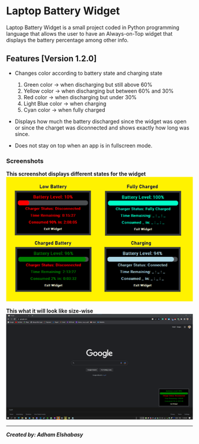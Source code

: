 # Laptop Battery Widget

Laptop Battery Widget is a small project coded in Python programming language that allows the user to have an Always-on-Top widget that displays the battery percentage among other info.

## Features [Version 1.2.0]

- Changes color according to battery state and charging state

	1. Green color -> when discharging but still above 60%
	2. Yellow color -> when discharging but between 60% and 30%
	3. Red color -> when discharging but under 30%
	4. Light Blue color -> when charging
	5. Cyan color -> when fully charged

- Displays how much the battery discharged since the widget was open or since the charget was diconnected and shows exactly how long was since.
- Does not stay on top when an app is in fullscreen mode.

### Screenshots

**This screenshot displays different states for the widget**
![Widget States](/screenshots/different_states.png)

**This what it will look like size-wise**
![Size demonstration](/screenshots/fullscreen.png)


---

***Created by: Adham Elshabasy***